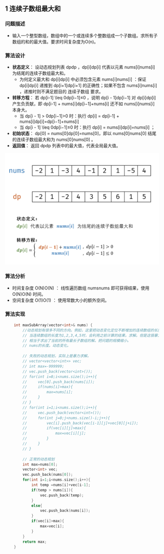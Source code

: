 ## 1 连续子数组最大和

### 问题描述

* 输入一个整型数组，数组中的一个或连续多个整数组成一个子数组。求所有子数组的和的最大值。要求时间复杂度为O(n)。

### 算法设计

* **状态定义**： 设动态规划列表 dpdp ，dp[i]dp[i] 代表以元素 nums[i]nums[i] 为结尾的连续子数组最大和。
  * 为何定义最大和 dp[i]dp[i] 中必须包含元素 nums[i]nums[i] ：保证 dp[i]dp[i] 递推到 dp[i+1]dp[i+1] 的正确性；如果不包含 nums[i]nums[i] ，递推时则不满足题目的 连续子数组 要求。
* **转移方程**： 若 dp[i-1] \leq 0dp[i−1]≤0 ，说明 dp[i - 1]dp[i−1] 对 dp[i]dp[i] 产生负贡献，即 dp[i-1] + nums[i]dp[i−1]+nums[i] 还不如 nums[i]nums[i] 本身大。   
  * 当 dp[i - 1] > 0dp[i−1]>0 时：执行 dp[i] = dp[i-1] + nums[i]dp[i]=dp[i−1]+nums[i] 
  * 当 dp[i - 1] \leq 0dp[i−1]≤0 时：执行 dp[i] = nums[i]dp[i]=nums[i] ；
* **初始状态**： dp[0] = nums[0]dp[0]=nums[0]，即以 nums[0]nums[0] 结尾的连续子数组最大和为 nums[0]nums[0] 。
* **返回值**： 返回 dpdp 列表中的最大值，代表全局最大值。

![](image/2021-03-29-09-50-50.png)

### 算法分析

* 时间复杂度 O(N)O(N) ： 线性遍历数组 numsnums 即可获得结果，使用 O(N)O(N) 时间。
* 空间复杂度 O(1)O(1) ： 使用常数大小的额外空间。

### 算法实现

```C++
    int maxSubArray(vector<int>& nums) {
        //动态规划有很多不同的方向。例如，这里把动态变化定位不断增加的连续数组的长度。
        // 当连续数组的长度为1,2,3,4,5时，会利用之前计算的结果。求解。但是这很暴力。
        // 相当于求出了当前的所有最长子数组的解。把问题的规模缩小。
        // nums的长度。动态变化。

        // 失败的动态规划，实际上是暴力求解。
        // vector<vector<int>> vec;
        // int max=-999999;
        // vec.push_back(vector<int>());
        // for(int i=0;i<nums.size();i++){
        //     vec[0].push_back(nums[i]);
        //     if(nums[i]>max){
        //         max=nums[i];
        //     }
        // }
        // for(int i=1;i<nums.size();i++){
        //     vec.push_back(vector<int>());
        //     for(int j=0;j<nums.size()-i;j++){
        //         vec[i].push_back(vec[i-1][j]+vec[0][j+i]);
        //         if(vec[i][j]>max){
        //             max=vec[i][j];
        //         }
        //     }
        // }

        // 正常的动态规划
        int max=nums[0];
        vector<int> vec;
        vec.push_back(nums[0]);
        for(int i=1;i<nums.size();i++){
            int temp =nums[i]+vec[i-1];
            if(temp > nums[i]){
                vec.push_back(temp);
            }
            else{
                vec.push_back(nums[i]);
            }
            if(vec[i]>max){
                max=vec[i];
            }
        }
        return max;
    }
```